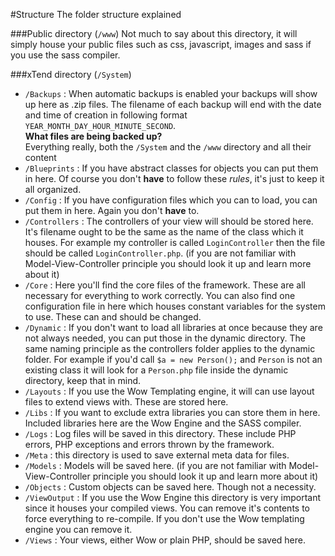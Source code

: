 #Structure
The folder structure explained

###Public directory (`/www`)
Not much to say about this directory, it will simply house your public files such as css, javascript, images and sass if you use the sass compiler.

###xTend directory (`/System`)
* `/Backups` : When automatic backups is enabled your backups will show up here as .zip files. The filename of each backup will end with the date and time of creation in following format `YEAR_MONTH_DAY_HOUR_MINUTE_SECOND`.  
**What files are being backed up?**  
Everything really, both the `/System` and the `/www` directory and all their content
* `/Blueprints` : If you have abstract classes for objects you can put them in here. Of course you don't **have** to follow these *rules*, it's just to keep it all organized.
* `/Config`  : If you have configuration files which you can to load, you can put them in here. Again you don't **have** to.
* `/Controllers` : The controllers of your view will should be stored here. It's filename ought to be the same as the name of the class which it houses. For example my controller is called `LoginController` then the file should be called `LoginController.php`. (if you are not familiar with Model-View-Controller principle you should look it up and learn more about it)
* `/Core` : Here you'll find the core files of the framework. These are all necessary for everything to work correctly. You can also find one configuration file in here which houses constant variables for the system to use. These can and should be changed.
* `/Dynamic` : If you don't want to load all libraries at once because they are not always needed, you can put those in the dynamic directory. The same naming principle as the controllers folder applies to the dynamic folder. For example if you'd call `$a = new Person();` and `Person` is not an existing class it will look for a `Person.php` file inside the dynamic directory, keep that in mind.
* `/Layouts` : If you use the Wow Templating engine, it will can use layout files to extend views with. These are stored here.
* `/Libs` : If you want to exclude extra libraries you can store them in here. Included libraries here are the Wow Engine and the SASS compiler.
* `/Logs` : Log files will be saved in this directory. These include PHP errors, PHP exceptions and errors thrown by the framework.
* `/Meta` : this directory is used to save external meta data for files.
* `/Models` : Models will be saved here. (if you are not familiar with Model-View-Controller principle you should look it up and learn more about it)
* `/Objects` : Custom objects can be saved here. Though not a necessity.
* `/ViewOutput` : If you use the Wow Engine this directory is very important since it houses your compiled views. You can remove it's contents to force everything to re-compile. If you don't use the Wow templating engine you can remove it.
* `/Views` : Your views, either Wow or plain PHP, should be saved here.